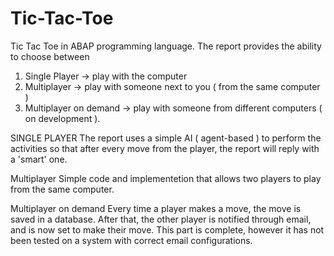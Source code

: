 # Tic-Tac-Toe

Tic Tac Toe in ABAP programming language. The report provides the ability to choose between 
1. Single Player -> play with the computer
2. Multiplayer -> play with someone next to you ( from the same computer )
3. Multiplayer on demand -> play with someone from different computers ( on development ).

SINGLE PLAYER
The report uses a simple AI ( agent-based ) to perform the activities so that after every move from the player, the report will reply with a 'smart' one. 

Multiplayer 
Simple code and implementetion that allows two players to play from the same computer. 

Multiplayer on demand
Every time a player makes a move, the move is saved in a database. After that, the other player is notified through email, and is now set to make their move. This part
is complete, however it has not been tested on a system with correct email configurations.
